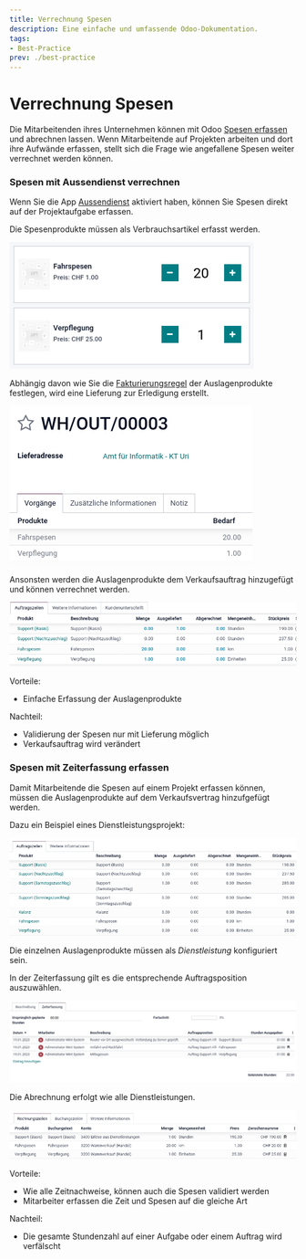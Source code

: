 ```yaml
---
title: Verrechnung Spesen
description: Eine einfache und umfassende Odoo-Dokumentation.
tags:
- Best-Practice
prev: ./best-practice
---
```

# Verrechnung Spesen

Die Mitarbeitenden ihres Unternehmen können mit Odoo [Spesen erfassen](HR%20Expense.md#Spesen%20erfassen) und abrechnen lassen. Wenn Mitarbeitende auf Projekten arbeiten und dort ihre Aufwände erfassen, stellt sich die Frage wie angefallene Spesen weiter verrechnet werden können.

### Spesen mit Aussendienst verrechnen

Wenn Sie die App [Aussendienst](FSM%20Industry.md) aktiviert haben, können Sie Spesen direkt auf der Projektaufgabe erfassen.

Die Spesenprodukte müssen als Verbrauchsartikel erfasst werden.

![](attachments/Best%20Practice%20Spesen%20verrechnen%20Aussendienst.png)

Abhängig davon wie Sie die [Fakturierungsregel](Invoicing.md#Fakturierungsregel%20festlegen) der Auslagenprodukte festlegen, wird eine Lieferung zur Erledigung erstellt.

![](attachments/Best%20Practice%20Spesen%20verrechnen%20Lieferung.png)

Ansonsten werden die Auslagenprodukte dem Verkaufsauftrag hinzugefügt und können verrechnet werden.

![](attachments/Best%20Practice%20Spesen%20verrechnen%20Auftrag%20mit%20Menge.png)

Vorteile:
* Einfache Erfassung der Auslagenprodukte

Nachteil:
* Validierung der Spesen nur mit Lieferung möglich
* Verkaufsauftrag wird verändert

### Spesen mit Zeiterfassung erfassen

Damit Mitarbeitende die Spesen auf einem Projekt erfassen können, müssen die Auslagenprodukte auf dem Verkaufsvertrag hinzufgefügt werden.

Dazu ein Beispiel eines Dienstleistungsprojekt:

![](attachments/Best%20Practice%20Spesen%20verrechnen%20Auftragszeilen.png)

Die einzelnen Auslagenprodukte müssen als *Dienstleistung* konfiguriert sein.

In der Zeiterfassung gilt es die entsprechende Auftragsposition auszuwählen.

![](attachments/Best%20Practice%20Spesen%20verrechnen%20Zeiterfassung.png)

Die Abrechnung erfolgt wie alle Dienstleistungen.

![](attachments/Best%20Practice%20Spesen%20verrechnen%20Rechnung.png)

Vorteile:
* Wie alle Zeitnachweise, können auch die Spesen validiert werden
* Mitarbeiter erfassen die Zeit und Spesen auf die gleiche Art

Nachteil:
* Die gesamte Stundenzahl auf einer Aufgabe oder einem Auftrag wird verfälscht
